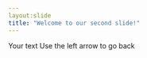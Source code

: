 ```yaml
---
layout:slide
title: "Welcome to our second slide!"
---
```

Your text
Use the left arrow to go back
 
